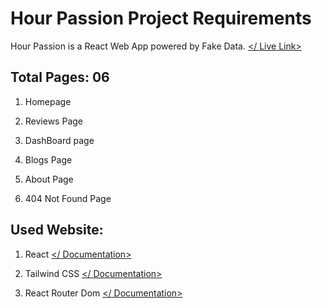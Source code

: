 
# Hour Passion Project Requirements


  

Hour Passion is a React Web App powered by Fake Data. [</ Live Link>](https://reactjs.org/docs/getting-started.html)

## Total Pages: 06

1.  Homepage
    
2.  Reviews Page
    
3.  DashBoard page
    
4.  Blogs Page
    
5.  About Page
    
6.  404 Not Found Page
    

  
  

## Used Website:

1.  React [</ Documentation>](https://reactjs.org/docs/getting-started.html)
    
2.  Tailwind CSS [</ Documentation>](https://tailwindcss.com/docs/installation)
    
3.  React Router Dom [</ Documentation>](https://reactrouter.com/docs/en/v6/getting-started/overview)
    

  
  


